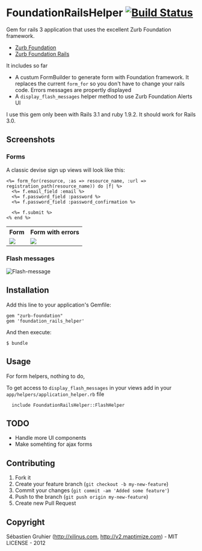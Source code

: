 # FoundationRailsHelper [![Build Status](https://secure.travis-ci.org/sgruhier/foundation_rails_helper.png)](http://travis-ci.org/sgruhier/foundation_rails_helper)

Gem for rails 3 application that uses the excellent Zurb Foundation framework.

* [Zurb Foundation](https://github.com/zurb/foundation)
* [Zurb Foundation Rails](https://github.com/zurb/foundation-rails)

It includes so far

* A custum FormBuilder to generate form with Foundation framework. It replaces the current `form_for` so you don't have to
change your rails code.
Errors messages are propertly displayed
* A `display_flash_messages` helper method to use Zurb Foundation Alerts UI

I use this gem only been with Rails 3.1 and ruby 1.9.2. It should work for Rails 3.0.

## Screenshots

### Forms
A classic devise sign up views will look like this:

```erb
<%= form_for(resource, :as => resource_name, :url => registration_path(resource_name)) do |f| %>
  <%= f.email_field :email %>
  <%= f.password_field :password %>
  <%= f.password_field :password_confirmation %>

  <%= f.submit %>
<% end %>
```
<table>
  <tr>
    <th>Form</th>
    <th>Form with errors</th>
  </tr>
  <tr>
    <td valign='top'> <img src="http://dl.dropbox.com/u/517768/sign-up.png"/></td>
    <td valign='top'> <img src="http://dl.dropbox.com/u/517768/sign-up-with-errors.png"/></td>
  </tr>
</table>

### Flash messages

![Flash-message](http://dl.dropbox.com/u/517768/flash.png "Flash-message")

## Installation

Add this line to your application's Gemfile:

    gem "zurb-foundation"
    gem 'foundation_rails_helper'

And then execute:

    $ bundle


## Usage

For form helpers, nothing to do,

To get access to `display_flash_messages` in your views add in your `app/helpers/application_helper.rb` file

```
  include FoundationRailsHelper::FlashHelper
```

## TODO

* Handle more UI components
* Make somehting for ajax forms

## Contributing

1. Fork it
2. Create your feature branch (`git checkout -b my-new-feature`)
3. Commit your changes (`git commit -am 'Added some feature'`)
4. Push to the branch (`git push origin my-new-feature`)
5. Create new Pull Request


## Copyright
Sébastien Gruhier (http://xilinus.com, http://v2.maptimize.com) - MIT LICENSE - 2012
